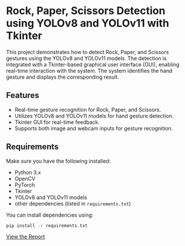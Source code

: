 # Rock, Paper, Scissors Detection using YOLOv8 and YOLOv11 with Tkinter

This project demonstrates how to detect Rock, Paper, and Scissors gestures using the YOLOv8 and YOLOv11 models. The detection is integrated with a Tkinter-based graphical user interface (GUI), enabling real-time interaction with the system. The system identifies the hand gesture and displays the corresponding result.

## Features
- Real-time gesture recognition for Rock, Paper, and Scissors.
- Utilizes YOLOv8 and YOLOv11 models for hand gesture detection.
- Tkinter GUI for real-time feedback.
- Supports both image and webcam inputs for gesture recognition.

## Requirements

Make sure you have the following installed:

- Python 3.x
- OpenCV
- PyTorch
- Tkinter
- YOLOv8 and YOLOv11 models
- other dependencies (listed in `requirements.txt`)

You can install dependencies using:

```bash
pip install -r requirements.txt
```

[View the Report](https://1drv.ms/w/c/ecf96967acd2fef2/EQnar0OakC1Kt-QYEet5uBcB4eZRtcrjmQKCwwZGybox7A?e=kbP9HC)

